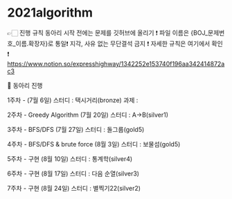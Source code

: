 # 2021algorithm

👉🏻 진행 규칙
동아리 시작 전에는 문제를 깃허브에 올리기 ❗️
파일 이름은 {BOJ_문제번호_이름.확장자}로 통일❗️
지각, 사유 없는 무단결석 금지 ❗️
자세한 규칙은 여기에서 확인 ❗️
https://www.notion.so/expresshighway/1342252e153740f196aa342414872ac3

📅 동아리 진행


1주차 - 
(7월 6일)
스터디 : 택시거리(bronze)
과제 : 

2주차 - Greedy Algorithm
(7월 20일)
스터디 : A->B(silver1)

3주차 - BFS/DFS
(7월 27일)
스터디 : 돌그룹(gold5)

4주차 - BFS/DFS & brute force
(8월 3일)
스터디 : 보물섬(gold5)

5주차 - 구현
(8월 10일)
스터디 : 통계학(silver4)

6주차 - 구현
(8월 17일)
스터디 : 다음 순열(silver3)

7주차 - 구현
(8월 24일)
스터디 : 별찍기22(silver2)
